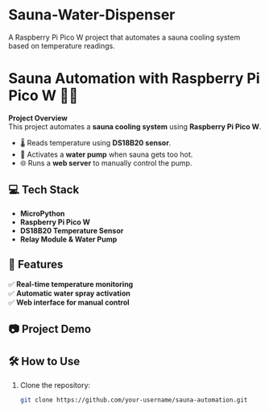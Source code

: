 # Sauna-Water-Dispenser
A Raspberry Pi Pico W project that automates a sauna cooling system based on temperature readings.
# Sauna Automation with Raspberry Pi Pico W 🚀🔥

**Project Overview**  
This project automates a **sauna cooling system** using **Raspberry Pi Pico W**.  
- 🌡️ Reads temperature using **DS18B20 sensor**.  
- 🚿 Activates a **water pump** when sauna gets too hot.  
- 🌐 Runs a **web server** to manually control the pump.  

## 💻 Tech Stack  
- **MicroPython**  
- **Raspberry Pi Pico W**  
- **DS18B20 Temperature Sensor**  
- **Relay Module & Water Pump**  

## 🚀 Features  
✅ **Real-time temperature monitoring**  
✅ **Automatic water spray activation**  
✅ **Web interface for manual control**  

## 📷 Project Demo  


## 🛠️ How to Use  
1. Clone the repository:
   ```sh
   git clone https://github.com/your-username/sauna-automation.git
